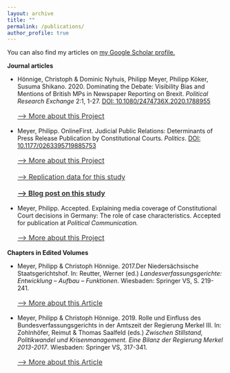 ```yaml
---
layout: archive
title: ""
permalink: /publications/
author_profile: true
---
```


<script type='text/javascript' src='https://d1bxh8uas1mnw7.cloudfront.net/assets/embed.js'></script>

You can also find my articles on <u><a href="https://scholar.google.de/citations?user=mk7kDiQAAAAJ&hl=de">my Google Scholar profile</a>.</u>

<b>Journal articles</b>

- Hönnige, Christoph & Dominic Nyhuis, Philipp Meyer, Philipp Köker, Susuma Shikano. 2020. Dominating the Debate: Visibility Bias and Mentions of British MPs in Newspaper Reporting on Brexit. <i>Political Research Exchange</i> 2:1, 1-27.  [DOI: 10.1080/2474736X.2020.1788955](https://doi.org/10.1080/2474736X.2020.1788955) 

    <div class='altmetric-embed' data-badge-type='donut' data-doi="https://doi.org/10.1080/2474736X.2020.1788955"></div>

    <p style="line-height: 1.5;" align="left"><span style="font-size: medium;"><a style="line-height: 1.5;" href="https://phimeyer.github.io/publication/2019-HoennigeEtAl"><span style="color: #333333;"><span style="font-size: medium;">--> More about this Project</span></span></a>


-  Meyer, Philipp. OnlineFirst. Judicial Public Relations: Determinants of Press Release Publication by Constitutional Courts. <i>Politics</i>. [DOI: 10.1177/0263395719885753](https://doi.org/10.1177/0263395719885753)   
    
    <div class='altmetric-embed' data-badge-type='donut' data-doi="https://doi.org/10.1177/0263395719885753"></div>
   
    <p style="line-height: 1.5;" align="left"><span style="font-size: medium;"><a style="line-height: 1.5;" href="https://phimeyer.github.io/publication/2019a-Meyer"><span style="color: #333333;"><span style="font-size: medium;">--> More about this Project</span></span></a>
    
    <p style="line-height: 1.5;" align="left"><span style="font-size: medium;"><a style="line-height: 1.5;" href="https://github.com/phimeyer/Replication-Data-for-Determinants-of-FCC-Press-Releases"><span style="color: #333333;"><span style="font-size: medium;">--> Replication data for this study</span></span></a>
        
    <b><p style="line-height: 1.5;" align="left"><span style="font-size: medium;"><a style="line-height: 1.5;" href="http://politicsblog.ac.uk/2019/12/20/communicating-judicial-decisions-evidence-on-the-determinants-of-press-release-publication-from-the-german-case/"><span style="color: #333333;"><span style="font-size: medium;">--> Blog post on this study</span></span></a></b>

- Meyer, Philipp. Accepted. Explaining media coverage of Constitutional Court decisions in Germany: The role of case characteristics. Accepted for publication at <i>Political Communication.</i>
    <p style="line-height: 1.5;" align="left"><span style="font-size: medium;"><a style="line-height: 1.5;" href="https://phimeyer.github.io/publication/2018a-Meyer"><span style="color: #333333;"><span style="font-size: medium;">--> More about this Project</span></span></a>


<b>Chapters in Edited Volumes</b>

- Meyer, Philipp & Christoph Hönnige. 2017.Der Niedersächsische Staatsgerichtshof. In: Reutter, Werner (ed.) <i>Landesverfassungsgerichte: Entwicklung – Aufbau – Funktionen</i>. Wiesbaden: Springer VS, S. 219-241.
    <p style="line-height: 1.5;" align="left"><span style="font-size: medium;"><a style="line-height: 1.5;" href="https://phimeyer.github.io/publication/2017-Reutter"><span style="color: #333333;"><span style="font-size: medium;">--> More about this Article</span></span></a>

- Meyer, Philipp & Christoph Hönnige. 2019. Rolle und Einfluss des Bundesverfassungsgerichts in der Amtszeit der Regierung Merkel III. In: Zohlnhöfer, Reimut & Thomas Saalfeld (eds.) <i>Zwischen Stillstand, Politikwandel und Krisenmanagement. Eine Bilanz der Regierung Merkel 2013-2017</i>. Wiesbaden: Springer VS, 317-341.
    <p style="line-height: 1.5;" align="left"><span style="font-size: medium;"><a style="line-height: 1.5;" href="https://phimeyer.github.io/publication/2019-ZohlnhoeferSaalfeld"><span style="color: #333333;"><span style="font-size: medium;">--> More about this Article</span></span></a>
